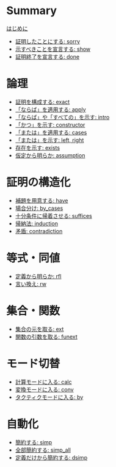 # Summary

[はじめに]()

- [証明したことにする: sorry](./sorry.md)
- [示すべきことを宣言する: show]()
- [証明終了を宣言する: done]()

# 論理

- [証明を構成する: exact](./exact.md)
- [「ならば」を適用する: apply](./apply.md)
- [「ならば」や「すべての」を示す: intro]()
- [「かつ」を示す: constructor]()
- [「または」を適用する: cases](./cases.md)
- [「または」を示す: left, right]()
- [存在を示す: exists]()
- [仮定から明らか: assumption]()

# 証明の構造化

* [補題を用意する: have]()
* [場合分け: by_cases]()
* [十分条件に帰着させる: suffices]()
* [帰納法: induction]()
* [矛盾: contradiction]()

# 等式・同値

- [定義から明らか: rfl]()
- [言い換え: rw]()

# 集合・関数

- [集合の元を取る: ext]()
- [関数の引数を取る: funext]()

# モード切替

- [計算モードに入る: calc]()
- [変換モードに入る: conv]()
- [タクティクモードに入る: by]()

# 自動化

- [簡約する: simp]()
- [全部簡約する: simp_all]()
- [定義だけから簡約する: dsimp]()